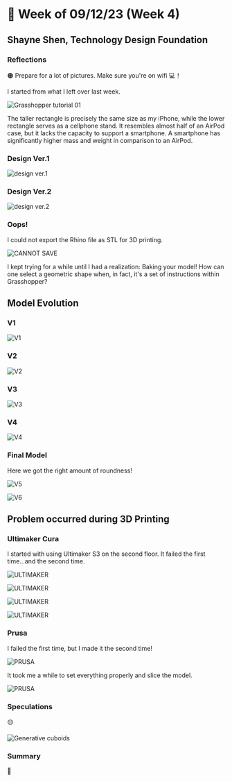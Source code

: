 # 👼 Week of 09/12/23 (Week 4)
## Shayne Shen, Technology Design Foundation

### Reflections
🟠 Prepare for a lot of pictures. Make sure you're on wifi 💻！

I started from what I left over last week. 

![Grasshopper tutorial 01](ss01.png)

The taller rectangle is precisely the same size as my iPhone, while the lower rectangle serves as a cellphone stand. It resembles almost half of an AirPod case, but it lacks the capacity to support a smartphone. A smartphone has significantly higher mass and weight in comparison to an AirPod.

### Design Ver.1

![design ver.1](designv1.png)

### Design Ver.2

![design ver.2](designv2.png)

### Oops! 
I could not export the Rhino file as STL for 3D printing. 

![CANNOT SAVE](fail2.png)

I kept trying for a while until I had a realization: Baking your model! How can one select a geometric shape when, in fact, it's a set of instructions within Grasshopper?

## Model Evolution

### V1

![V1](model1.png)

### V2

![V2](model2.png)

### V3

![V3](model3.png)

### V4

![V4](model4.png)

### Final Model

Here we got the right amount of roundness! 

![V5](model5.png)

![V6](model6.png)

## Problem occurred during 3D Printing

### Ultimaker Cura

I started with using Ultimaker S3 on the second floor. It failed the first time...and the second time.

![ULTIMAKER](3dp.png)

![ULTIMAKER](3dp01.png)

![ULTIMAKER](3dp02.png)

![ULTIMAKER](3dp03.png)

### Prusa

I failed the first time, but I made it the second time!

![PRUSA](3dp06.png)

It took me a while to set everything properly and slice the model.

![PRUSA](3dp05.png)


### Speculations
🟡 

![Generative cuboids](phonestand_test.png)


### Summary
🔵 
